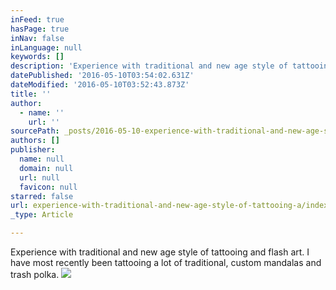 ```yaml
---
inFeed: true
hasPage: true
inNav: false
inLanguage: null
keywords: []
description: 'Experience with traditional and new age style of tattooing and flash art. I have most recently been tattooing a lot of traditional, custom mandalas and trash polka.'
datePublished: '2016-05-10T03:54:02.631Z'
dateModified: '2016-05-10T03:52:43.873Z'
title: ''
author:
  - name: ''
    url: ''
sourcePath: _posts/2016-05-10-experience-with-traditional-and-new-age-style-of-tattooing-a.md
authors: []
publisher:
  name: null
  domain: null
  url: null
  favicon: null
starred: false
url: experience-with-traditional-and-new-age-style-of-tattooing-a/index.html
_type: Article

---
```

Experience with traditional and new age style of tattooing and flash art. I have most recently been tattooing a lot of traditional, custom mandalas and trash polka.
![](https://the-grid-user-content.s3-us-west-2.amazonaws.com/3bbebdf3-a5cf-4cb9-8eb6-5a34214e288f.jpg)